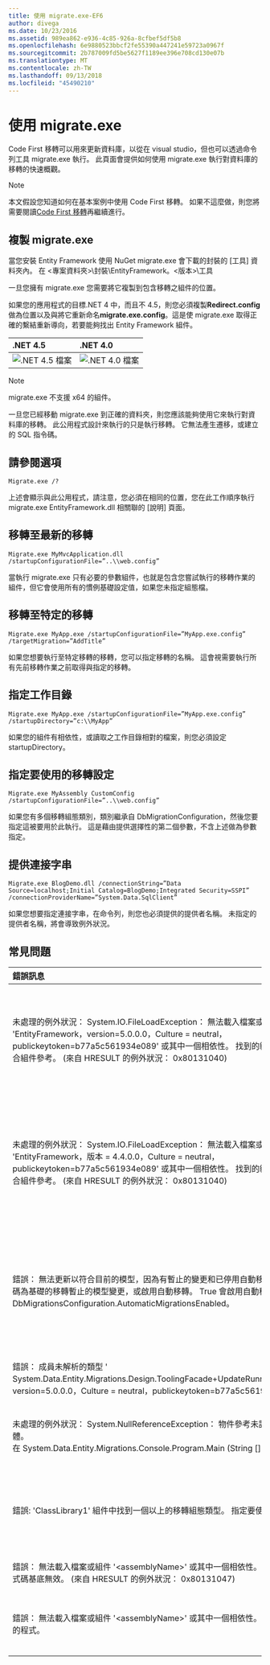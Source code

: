 ```yaml
---
title: 使用 migrate.exe-EF6
author: divega
ms.date: 10/23/2016
ms.assetid: 989ea862-e936-4c85-926a-8cfbef5df5b8
ms.openlocfilehash: 6e9880523bbcf2fe55390a447241e59723a0967f
ms.sourcegitcommit: 2b787009fd5be5627f1189ee396e708cd130e07b
ms.translationtype: MT
ms.contentlocale: zh-TW
ms.lasthandoff: 09/13/2018
ms.locfileid: "45490210"
---
```

# <a name="using-migrateexe"></a>使用 migrate.exe
Code First 移轉可以用來更新資料庫，以從在 visual studio，但也可以透過命令列工具 migrate.exe 執行。 此頁面會提供如何使用 migrate.exe 執行對資料庫的移轉的快速概觀。

> [!NOTE]
> 本文假設您知道如何在基本案例中使用 Code First 移轉。 如果不這麼做，則您將需要閱讀[Code First 移轉](~/ef6/modeling/code-first/migrations/index.md)再繼續進行。

## <a name="copy-migrateexe"></a>複製 migrate.exe

當您安裝 Entity Framework 使用 NuGet migrate.exe 會下載的封裝的 [工具] 資料夾內。 在 &lt;專案資料夾&gt;\\封裝\\EntityFramework。&lt;版本&gt;\\工具

一旦您擁有 migrate.exe 您需要將它複製到包含移轉之組件的位置。

如果您的應用程式的目標.NET 4 中，而且不 4.5，則您必須複製**Redirect.config**做為位置以及與將它重新命名**migrate.exe.config**。這是使 migrate.exe 取得正確的繫結重新導向，若要能夠找出 Entity Framework 組件。

| .NET 4.5                                   | .NET 4.0                                   |
|:-------------------------------------------|:-------------------------------------------|
| ![.NET 4.5 檔案](~/ef6/media/net45files.png)  | ![.NET 4.0 檔案](~/ef6/media/net40files.png)  |

> [!NOTE]
> migrate.exe 不支援 x64 的組件。

一旦您已經移動 migrate.exe 到正確的資料夾，則您應該能夠使用它來執行對資料庫的移轉。 此公用程式設計來執行的只是執行移轉。 它無法產生遷移，或建立的 SQL 指令碼。

## <a name="see-options"></a>請參閱選項

``` console
Migrate.exe /?
```

上述會顯示與此公用程式，請注意，您必須在相同的位置，您在此工作順序執行 migrate.exe EntityFramework.dll 相關聯的 [說明] 頁面。

## <a name="migrate-to-the-latest-migration"></a>移轉至最新的移轉

``` console
Migrate.exe MyMvcApplication.dll /startupConfigurationFile=”..\\web.config”
```

當執行 migrate.exe 只有必要的參數組件，也就是包含您嘗試執行的移轉作業的組件，但它會使用所有的慣例基礎設定值，如果您未指定組態檔。

## <a name="migrate-to-a-specific-migration"></a>移轉至特定的移轉

``` console
Migrate.exe MyApp.exe /startupConfigurationFile=”MyApp.exe.config” /targetMigration=”AddTitle”
```

如果您想要執行至特定移轉的移轉，您可以指定移轉的名稱。 這會視需要執行所有先前移轉作業之前取得與指定的移轉。

## <a name="specify-working-directory"></a>指定工作目錄

``` console
Migrate.exe MyApp.exe /startupConfigurationFile=”MyApp.exe.config” /startupDirectory=”c:\\MyApp”
```

如果您的組件有相依性，或讀取之工作目錄相對的檔案，則您必須設定 startupDirectory。

## <a name="specify-migration-configuration-to-use"></a>指定要使用的移轉設定

``` console
Migrate.exe MyAssembly CustomConfig /startupConfigurationFile=”..\\web.config”
```

如果您有多個移轉組態類別，類別繼承自 DbMigrationConfiguration，然後您要指定這被要用於此執行。 這是藉由提供選擇性的第二個參數，不含上述做為參數指定。

## <a name="provide-connection-string"></a>提供連接字串

``` console
Migrate.exe BlogDemo.dll /connectionString=”Data Source=localhost;Initial Catalog=BlogDemo;Integrated Security=SSPI” /connectionProviderName=”System.Data.SqlClient”
```

如果您想要指定連接字串，在命令列，則您也必須提供的提供者名稱。 未指定的提供者名稱，將會導致例外狀況。

## <a name="common-problems"></a>常見問題

| 錯誤訊息                                                                                                                                                                                                                                                                                                                      | 方案                                                                                                                                                                                                                                                                                             |
|:-----------------------------------------------------------------------------------------------------------------------------------------------------------------------------------------------------------------------------------------------------------------------------------------------------------------------------------|:-----------------------------------------------------------------------------------------------------------------------------------------------------------------------------------------------------------------------------------------------------------------------------------------------------|
| 未處理的例外狀況： System.IO.FileLoadException： 無法載入檔案或組件 'EntityFramework，version=5.0.0.0，Culture = neutral，publickeytoken=b77a5c561934e089' 或其中一個相依性。 找到的組件資訊清單定義不符合組件參考。 (來自 HRESULT 的例外狀況： 0x80131040)         | 這通常表示您沒有 Redirect.config 檔案執行.NET 4 應用程式。 您需要將 Redirect.config 複製到與 migrate.exe 相同的位置，並將它重新命名為 migrate.exe.config。                                                                                       |
| 未處理的例外狀況： System.IO.FileLoadException： 無法載入檔案或組件 'EntityFramework，版本 = 4.4.0.0，Culture = neutral，publickeytoken=b77a5c561934e089' 或其中一個相依性。 找到的組件資訊清單定義不符合組件參考。 (來自 HRESULT 的例外狀況： 0x80131040)          | 這個例外狀況表示您正在.NET 4.5 Redirect.config 應用程式複製到 migrate.exe 位置。 如果您的應用程式是.NET 4.5 則您不需要有組態檔內的重新導向使用。 刪除 migrate.exe.config 檔案。                                    |
| 錯誤： 無法更新以符合目前的模型，因為有暫止的變更和已停用自動移轉的資料庫。 寫入程式碼為基礎的移轉暫止的模型變更，或啟用自動移轉。 True 會啟用自動移轉設定至 DbMigrationsConfiguration.AutomaticMigrationsEnabled。 | 如果執行移轉時您並未建立移轉至應付加入模型中，所做的變更和資料庫與模型不符，就會發生此錯誤。 將屬性加入至模型類別，則不需要建立移轉至升級的資料庫執行 migrate.exe 是這個範例。 |
| 錯誤： 成員未解析的類型 ' System.Data.Entity.Migrations.Design.ToolingFacade+UpdateRunner,EntityFramework，version=5.0.0.0，Culture = neutral，publickeytoken=b77a5c561934e089 '。                                                                                                                                       | 此錯誤可能因指定不正確的啟動目錄。 這必須是 migrate.exe 的位置                                                                                                                                                                                      |
| 未處理的例外狀況： System.NullReferenceException： 物件參考未設定為物件的執行個體。 <br/>   在 System.Data.Entity.Migrations.Console.Program.Main (String [] args)                                                                                                                                             | 這可能被因未指定必要的參數，如您所使用的案例。 不需要指定提供者名稱，例如指定的連接字串。                                                                                                                        |
| 錯誤: 'ClassLibrary1' 組件中找到一個以上的移轉組態類型。 指定要使用一個名稱。                                                                                                                                                                                                  | 如錯誤所述，一個以上的組態類別中沒有指定的組件。 您必須使用 /configurationType 參數來指定要使用哪一個。                                                                                                                                           |
| 錯誤： 無法載入檔案或組件 '&lt;assemblyName&gt;' 或其中一個相依性。 指定的組件名稱，或程式碼基底無效。 (來自 HRESULT 的例外狀況： 0x80131047)                                                                                                                                                    | 這可能被因未正確指定組件名稱，或不需要                                                                                                                                                                                                                          |
| 錯誤： 無法載入檔案或組件 '&lt;assemblyName&gt;' 或其中一個相依性。 嘗試載入了格式不正確的程式。                                                                                                                                                                          | 如果您嘗試執行 migrate.exe 對 x64 應用程式。 EF 5.0 和以下則只能在 x86 上。                                                                                                                                                                                |
